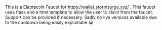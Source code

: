 This is a Elaptacoin Faucet for https://wallet.stormsurge.xyz/ . This faucet uses flask and a html template to allow the user to claim from the faucet. 
Support can be provided if necessary. Sadly no live versions available due to the cooldown being easily exploitable 😭
